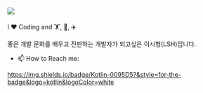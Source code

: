 # <img src="https://capsule-render.vercel.app/api?type=모양&color=색상코드&height=높이&section=header&text=텍스트&fontSize=텍스트크기" />

 I ❤️ Coding and  🏋️, 🎳, ✈️

좋은 개발 문화를 배우고 전판하는 개발자가 되고싶은 이시형(LSH)입니다.

- 📫 How to Reach me:


<https://img.shields.io/badge/Kotlin-0095D5?&style=for-the-badge&logo=kotlin&logoColor=white>
